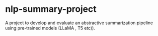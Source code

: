 # nlp-summary-project
A project to develop and evaluate an abstractive summarization pipeline using pre-trained models (LLaMA , T5 etc)).
